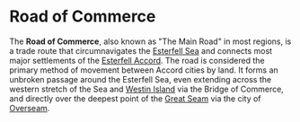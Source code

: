 # Road of Commerce

The **Road of Commerce**, also known as "The Main Road" in most regions, is a trade route that circumnavigates the [Esterfell Sea](../../../ch-4-esterfell-gazetteer/esterfell/lenya/esterfell-sea/) and connects most major settlements of the [Esterfell Accord](index.md). The road is considered the primary method of movement between Accord cities by land. It forms an unbroken passage around the Esterfell Sea, even extending across the western stretch of the Sea and [Westin Island](../../../ch-4-esterfell-gazetteer/esterfell/lenya/esterfell-sea/westin-island/) via the Bridge of Commerce, and directly over the deepest point of the [Great Seam](../../../ch-4-esterfell-gazetteer/esterfell/lenya/great-seam.md) via the city of [Overseam](overseam.md).
